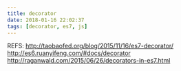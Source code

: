 ```yaml
---
title: decorator
date: 2018-01-16 22:02:37
tags: [decorator, es7, js]
---
```


REFS: 
http://taobaofed.org/blog/2015/11/16/es7-decorator/
http://es6.ruanyifeng.com/#docs/decorator
http://raganwald.com/2015/06/26/decorators-in-es7.html
